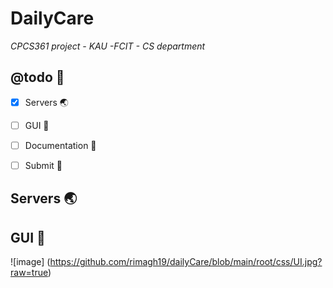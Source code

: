 # DailyCare

_CPCS361 project - KAU -FCIT - CS department_


## @todo :pushpin:
- [x] Servers :earth_asia:
- [ ] GUI :iphone:
- [ ] Documentation :page_with_curl:
- [ ] Submit :tada:



## Servers :earth_asia:

## GUI :iphone:

![image] (https://github.com/rimagh19/dailyCare/blob/main/root/css/UI.jpg?raw=true)

